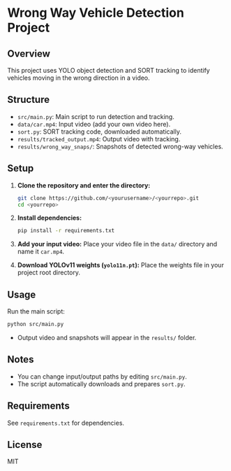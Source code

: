 # Wrong Way Vehicle Detection Project

## Overview
This project uses YOLO object detection and SORT tracking to identify vehicles moving in the wrong direction in a video.

## Structure
- `src/main.py`: Main script to run detection and tracking.
- `data/car.mp4`: Input video (add your own video here).
- `sort.py`: SORT tracking code, downloaded automatically.
- `results/tracked_output.mp4`: Output video with tracking.
- `results/wrong_way_snaps/`: Snapshots of detected wrong-way vehicles.

## Setup

1. **Clone the repository and enter the directory:**
   ```sh
   git clone https://github.com/<yourusername>/<yourrepo>.git
   cd <yourrepo>
   ```

2. **Install dependencies:**
   ```sh
   pip install -r requirements.txt
   ```

3. **Add your input video:**
   Place your video file in the `data/` directory and name it `car.mp4`.

4. **Download YOLOv11 weights (`yolo11n.pt`):**
   Place the weights file in your project root directory.

## Usage

Run the main script:
```sh
python src/main.py
```

- Output video and snapshots will appear in the `results/` folder.

## Notes
- You can change input/output paths by editing `src/main.py`.
- The script automatically downloads and prepares `sort.py`.

## Requirements
See `requirements.txt` for dependencies.

## License
MIT
